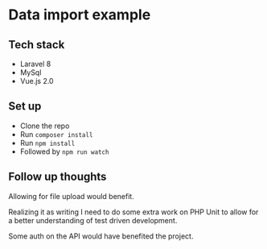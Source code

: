 # Data import example

## Tech stack 
- Laravel 8
- MySql
- Vue.js 2.0

## Set up 
- Clone the repo 
- Run ```composer install```
- Run ```npm install```
- Followed by ```npm run watch```

## Follow up thoughts
Allowing for file upload would benefit.

Realizing it as writing I need to do some extra work on PHP Unit to allow for a better understanding of test driven development.

Some auth on the API would have benefited the project. 
